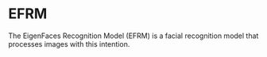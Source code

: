 # EFRM
 The EigenFaces Recognition Model (EFRM) is a facial recognition model that processes images with this intention. 
